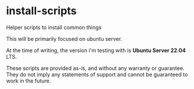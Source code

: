 # install-scripts
Helper scripts to install common things

This will be primarily focused on ubuntu server.

At the time of writing, the version i'm testing with is **Ubuntu Server 22.04** LTS.

These scripts are provided as-is, and without any warranty or guarantee. They do not imply any statements of support and cannot be guaranteed to work in the future.